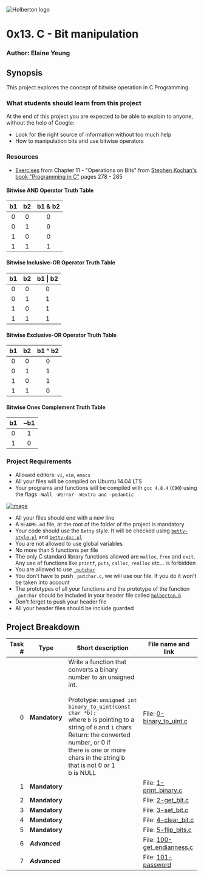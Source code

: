 <img src="https://www.holbertonschool.com/assets/holberton-logo-1cc451260ca3cd297def53f2250a9794810667c7ca7b5fa5879a569a457bf16f.png" alt="Holberton logo">

# 0x13. C - Bit manipulation

### Author: Elaine Yeung

## Synopsis
This project explores the concept of bitwise operation in C Programming.

### What students should learn from this project

At the end of this project you are expected to be able to explain to anyone, without the help of Google:
- Look for the right source of information without too much help
- How to manipulation bits and use bitwise operators

### Resources
- [Exercises](https://github.com/yeungegs/kochan-c-exercises/tree/master/chapter-11) from Chapter 11 - "Operations on Bits" from [Stephen Kochan's book "Programming in C"](https://www.google.com/webhp?sourceid=chrome-instant&ion=1&espv=2&ie=UTF-8#q=kochan+programming+in+c&*) pages 278 - 285 
#### Bitwise AND Operator Truth Table
|b1|b2 | b1 & b2 |
| :---: | :---: | :---: |
|0|0|0|
|0|1|0|
|1|0|0|
|1|1|1|

#### Bitwise Inclusive-OR Operator Truth Table
|b1|b2 | b1 \| b2 |
| :---: | :---: | :---: |
|0|0|0|
|0|1|1|
|1|0|1|
|1|1|1|

#### Bitwise Exclusive-OR Operator Truth Table
|b1|b2 | b1 ^ b2 |
| :---: | :---: | :---: |
|0|0|0|
|0|1|1|
|1|0|1|
|1|1|0|

#### Bitwise Ones Complement Truth Table
|b1|~b1|
| :---: | :---: |
|0|1|
|1|0|


### Project Requirements
- Allowed editors: `vi`, `vim`, `emacs`
- All your files will be compiled on Ubuntu 14.04 LTS
- Your programs and functions will be compiled with `gcc 4.8.4` (`C90`) using the flags `-Wall -Werror -Wextra and -pedantic`

[![image](https://cloud.githubusercontent.com/assets/23224088/24430835/7d83286c-13cd-11e7-9083-aadb330906b8.png)](https://twitter.com/egsy/status/833533513936703489)
- All your files should end with a new line
- A `README.md` file, at the root of the folder of the project is mandatory
- Your code should use the `Betty` style. It will be checked using [`betty-style.pl`](https://github.com/holbertonschool/Betty/blob/master/betty-style.pl) and [`betty-doc.pl`](https://github.com/holbertonschool/Betty/blob/master/betty-doc.pl)
- You are not allowed to use global variables
- No more than 5 functions per file
- The only C standard library functions allowed are `malloc`, `free` and `exit`. Any use of functions like `printf`, `puts`, `calloc`, `realloc` etc... is forbidden
- You are allowed to use [`_putchar`](https://github.com/holbertonschool/_putchar.c/blob/master/_putchar.c)
- You don't have to push `_putchar.c`, we will use our file. If you do it won't be taken into account
- The prototypes of all your functions and the prototype of the function `_putchar` should be included in your header file called [`holberton.h`](./holberton.h)
- Don't forget to push your header file
- All your header files should be include guarded

## Project Breakdown
| Task # | Type | Short description | File name and link |
| ---: | --- | --- | --- |
|0 | **Mandatory**  | Write a function that converts a binary number to an unsigned int.<br><br>Prototype: `unsigned int binary_to_uint(const char *b);`<br>where `b` is pointing to a string of `0` and `1` chars<br>Return: the converted number, or 0 if<br>there is one or more chars in the string b that is not 0 or 1<br>b is NULL| File: [0-binary_to_uint.c](./0-binary_to_uint.c)|
|1 | **Mandatory** | | File: [1-print_binary.c](./1-print_binary.c) |
|2 | **Mandatory** | | File: [2-get_bit.c](./2-get_bit.c) |
|3 | **Mandatory** | | File: [3-set_bit.c](./3-set_bit.c) |
|4 | **Mandatory** | | File: [4-clear_bit.c](./4-clear_bit.c) |
|5 | **Mandatory** | | File: [5-flip_bits.c](./5-flip_bits.c) |
|6 | ***Advanced***| |File: [100-get_endianness.c](./100-get_endianness.c)|
|7 | ***Advanced***| |File: [101-password](./101-password)|

